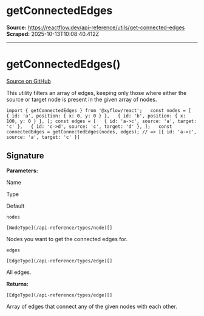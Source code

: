 # getConnectedEdges

**Source:** https://reactflow.dev/api-reference/utils/get-connected-edges
**Scraped:** 2025-10-13T10:08:40.412Z

---

# getConnectedEdges()

[Source on GitHub](https://github.com/xyflow/xyflow/blob/main/packages/system/src/utils/graph.ts/#L224) 

This utility filters an array of edges, keeping only those where either the source or target node is present in the given array of nodes.

`import { getConnectedEdges } from '@xyflow/react';   const nodes = [   { id: 'a', position: { x: 0, y: 0 } },   { id: 'b', position: { x: 100, y: 0 } }, ]; const edges = [   { id: 'a->c', source: 'a', target: 'c' },   { id: 'c->d', source: 'c', target: 'd' }, ];   const connectedEdges = getConnectedEdges(nodes, edges); // => [{ id: 'a->c', source: 'a', target: 'c' }]`

## Signature[](#signature)

**Parameters:**

Name

Type

Default

[](#nodes)`nodes`

`[NodeType](/api-reference/types/node)[]`

Nodes you want to get the connected edges for.

[](#edges)`edges`

`[EdgeType](/api-reference/types/edge)[]`

All edges.

**Returns:**

[](#returns)`[EdgeType](/api-reference/types/edge)[]`

Array of edges that connect any of the given nodes with each other.